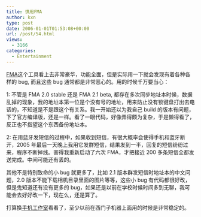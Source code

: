 ```yaml
---
title: 慎用FMA
author: kxn
type: post
date: 2006-01-01T01:53:08+00:00
url: /post/54.html
views:
  - 3166
categories:
  - Entertainment
---
```


<a title="Float's Mobile Agent" href="http://fma.sourceforge.net" target="_blank">FMA</a>这个工具看上去非常豪华，功能全面，但是实际用一下就会发现有着各种各样的 bug, 而且这些 bug 通常都是非常恶心的。用的时候千万要当心：

1: 不管是 FMA 2.0 stable 还是 FMA 2.1 beta, 都存在多次同步地址本时候，数据乱掉的现象，我的地址本第一位是个没有号的地址，用来防止没有锁键盘打出去电话的，不知道是不是跟这个有关系。我一开始还以为我自己 build 的版本有问题，下了官方编译版，还是一样。看了一眼代码，好像弄得颇为复杂，于是懒得看了，反正也不指望这个东西备份地址本。

2: 在用蓝牙发短信的过程中，如果收到短信，有很大概率会使得手机和蓝牙断开，2005 年最后一天晚上我用它发群短信，结果发到一半，回复的短信纷纷过来，程序不断掉线。害得我重新启动了六次 FMA，才把接近 200 多条短信全都发送完成。中间可能还有丢的。

其他不是特别致命的小 bug 就更多了，比如 2.1 版本群发短信时地址本的中文问题，2.0 版本不能下载相机目录里面的图片等等，这些小 bug 有代码都很好改，但是鬼知道还有没有更多的 bug，如果还是以前在学校时候时间多到无聊，我可能会去好好改一下，现在么，还是算了。

打算换<a title="分形工作室" href="http://www.mobilediyer.com" target="_blank">手机工作室</a>看看了，至少以前在西门子机器上面用的时候是非常稳定的。


